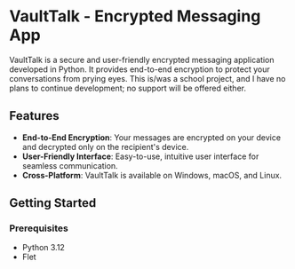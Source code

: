 # VaultTalk - Encrypted Messaging App

VaultTalk is a secure and user-friendly encrypted messaging application developed in Python. It provides end-to-end encryption to protect your conversations from prying eyes. This is/was a school project, and I have no plans to continue development; no support will be offered either.

## Features

- **End-to-End Encryption**: Your messages are encrypted on your device and decrypted only on the recipient's device.
- **User-Friendly Interface**: Easy-to-use, intuitive user interface for seamless communication.
- **Cross-Platform**: VaultTalk is available on Windows, macOS, and Linux.

## Getting Started

### Prerequisites

- Python 3.12
- Flet 

